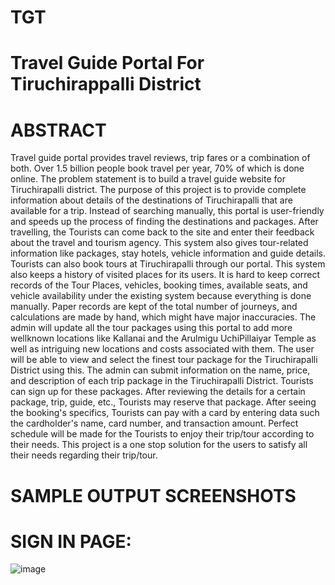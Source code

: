 # TGT
# Travel Guide Portal For Tiruchirappalli District
# ABSTRACT
Travel guide portal provides travel reviews, trip fares or a combination of both. Over 1.5 billion
people book travel per year, 70% of which is done online. The problem statement is to build a travel
guide website for Tiruchirapalli district. The purpose of this project is to provide complete
information about details of the destinations of Tiruchirapalli that are available for a trip. Instead of
searching manually, this portal is user-friendly and speeds up the process of finding the destinations
and packages. After travelling, the Tourists can come back to the site and enter their feedback about
the travel and tourism agency. This system also gives tour-related information like packages, stay
hotels, vehicle information and guide details. Tourists can also book tours at Tiruchirapalli through
our portal. This system also keeps a history of visited places for its users.
It is hard to keep correct records of the Tour Places, vehicles, booking times, available seats, and
vehicle availability under the existing system because everything is done manually. Paper records
are kept of the total number of journeys, and calculations are made by hand, which might have
major inaccuracies. The admin will update all the tour packages using this portal to add more
wellknown locations like Kallanai and the Arulmigu UchiPillaiyar Temple as well as intriguing new
locations and costs associated with them. The user will be able to view and select the finest tour
package for the Tiruchirapalli District using this.
The admin can submit information on the name, price, and description of each trip package in the
Tiruchirapalli District. Tourists can sign up for these packages. After reviewing the details for a
certain package, trip, guide, etc., Tourists may reserve that package. After seeing the booking's
specifics, Tourists can pay with a card by entering data such the cardholder's name, card number,
and transaction amount. Perfect schedule will be made for the Tourists to enjoy their trip/tour
according to their needs. This project is a one stop solution for the users to satisfy all their needs
regarding their trip/tour.
# SAMPLE OUTPUT SCREENSHOTS
# SIGN IN PAGE:
![image](https://github.com/user-attachments/assets/1bb84949-466c-45fa-a2e9-325a828a3d19)

